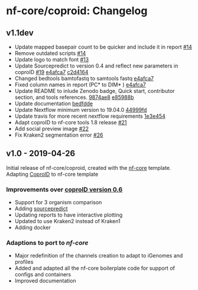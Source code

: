 # nf-core/coproid: Changelog

## v1.1dev

- Update mapped basepair count to be quicker and include it in report [#14](https://github.com/nf-core/coproid/pull/14)
- Remove outdated scripts [#14](https://github.com/nf-core/coproid/pull/14)
- Update logo to match font [#13](https://github.com/nf-core/coproid/pull/13)
- Update Sourcepredict to version 0.4 and reflect new parameters in coproID [#19](https://github.com/nf-core/coproid/pull/19) [e4afca7](https://github.com/nf-core/coproid/commit/e4afca7059c00ebbc753dd02d4aed3f3a1b3b7b8) [
c2d4164](https://github.com/nf-core/coproid/pull/20/commits/c2d4164bf068ed4fc92d529470b0a3af3a69113a)
- Changed bedtools bamtofastq to samtools fastq [e4afca7](https://github.com/nf-core/coproid/commit/e4afca7059c00ebbc753dd02d4aed3f3a1b3b7b8)
- Fixed column names in report (PC* to DIM* ) [e4afca7](https://github.com/nf-core/coproid/commit/63a6bc6998c240b77791916c243d538b2268b5d5)
- Update README to inlude Zenodo badge, Quick start, contributor section, and tools references. [9874ae8](https://github.com/nf-core/coproid/commit/9874ae87c88842d75c29088672aa81023408d4e7) [e85988b](https://github.com/nf-core/coproid/commit/e85988b883539aa51461e749bc14ec6563f62fc8)
- Update documentation [bedfdde](https://github.com/nf-core/coproid/commit/bedfddec8500adac8e0cb9cc8e0df2dc6a784f15)
- Update Nextflow minimum version to 19.04.0 [44999fd](https://github.com/nf-core/coproid/commit/44999fd4d38b21d53f970621dbf3587c044da8d1)
- Update travis for more recent nextflow requirements [1e3e454](https://github.com/nf-core/coproid/commit/1e3e454e72f1bc8eb43aaa1e5165981cb77a56dc)
- Adapt coproID to nf-core tools 1.8 release [#21](https://github.com/nf-core/coproid/pull/21) 
- Add social preview image [#22](https://github.com/nf-core/coproid/pull/22)
- Fix Kraken2 segmentation error [#26](https://github.com/nf-core/coproid/pull/26)

## v1.0 - 2019-04-26

Initial release of nf-core/coproid, created with the [nf-core](http://nf-co.re/) template.
Adapting [CoproID](https://github.com/maxibor/coproID/tree/dev) to nf-core template

### Improvements over [coproID version 0.6](https://github.com/maxibor/coproID/releases/tag/v0.6.0)

- Support for 3 organism comparison
- Adding [sourcepredict](https://github.com/maxibor/sourcepredict)
- Updating reports to have interactive plotting
- Updated to use Kraken2 instead of Kraken1
- Adding docker

### Adaptions to port to _nf-core_

- Major redefinition of the channels creation to adapt to iGenomes and profiles
- Added and adapted all the nf-core boilerplate code for support of configs and containers
- Improved documentation